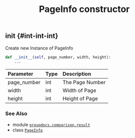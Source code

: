 ﻿---
title: PageInfo constructor
second_title: GroupDocs.Comparison for Python via .NET API References
description: 
type: docs
url: /python-net/groupdocs.comparison.result/pageinfo/__init__/
is_root: false
weight: 10
---

## __init__ {#int-int-int}

Create new Instance of PageInfo



```python
def __init__(self, page_number, width, height):
    ...
```


| Parameter | Type | Description |
| :- | :- | :- |
| page_number | int | The Page Number |
| width | int | Width of Page |
| height | int | Height of Page |



### See Also
* module [`groupdocs.comparison.result`](../../)
* class [`PageInfo`](/comparison/python-net/groupdocs.comparison.result/pageinfo)
